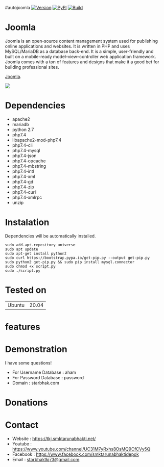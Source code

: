 #autojoomla
[![Version](https://img.shields.io/badge/Joomla-3_9_18-COLOR)]()
[![PyPI](https://img.shields.io/badge/Python-2.7-blue.svg)]()
[![Build](https://img.shields.io/badge/Starbhak-Depok-informational.svg)]()

Joomla
=
Joomla is an open-source content management system used for publishing online applications and websites. It is written in PHP and uses MySQL/MariaDB as a database back-end. It is a simple, user-friendly and built on a mobile-ready model–view–controller web application framework. Joomla comes with a ton of features and designs that make it a good bet for building professional sites.

 <a href="https://www.joomla.org/"> Joomla</a>.

![](https://docs.joomla.org/images/5/53/Vertical-logo-light-background-en.png)

Dependencies
=

- apache2  
- mariadb 
- python 2.7
- php7.4 
- libapache2-mod-php7.4 
- php7.4-cli 
- php7.4-mysql
- php7.4-json 
- php7.4-opcache
- php7.4-mbstring
- php7.4-intl
- php7.4-xml
- php7.4-gd
- php7.4-zip
- php7.4-curl
- php7.4-xmlrpc
- unzip




Instalation
=
Dependencies will be automatically installed.

    sudo add-apt-repository universe
    sudo apt update
    sudo apt-get install python2
    sudo curl https://bootstrap.pypa.io/get-pip.py --output get-pip.py
    sudo python2 get-pip.py && sudo pip install mysql.connector
    sudo chmod +x script.py
    sudo ./script.py


Tested on
=

<table>
    <tr>
        <td>Ubuntu</td>
        <td> 20.04 </td>
    </tr>
</table>



features 
=

Demonstration
= 

I have some questions!
- For Username Database : aham
- For Password Database : password
- Domain : starbhak.com


Donations
= 


Contact
=
- Website : https://tkj.smktarunabhakti.net/
- Youtube : https://www.youtube.com/channel/UC31M7yRxhs8OsMQ9CfCVy5Q
- Facebook : https://www.facebook.com/smktarunabhaktidepok
- Email : starbhaktkj73@gmail.com
